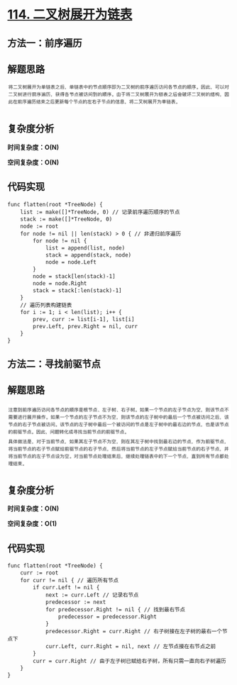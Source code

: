 # [114. 二叉树展开为链表](https://leetcode-cn.com/problems/flatten-binary-tree-to-linked-list/)

## 方法一：前序遍历

## 解题思路

![2C2DDE06-A378-486C-9216-92E2D41E32F4](images/2C2DDE06-A378-486C-9216-92E2D41E32F4.png)

## 复杂度分析

**时间复杂度：O(N)**

**空间复杂度：O(N)** 

## 代码实现

```golang
func flatten(root *TreeNode) {
	list := make([]*TreeNode, 0) // 记录前序遍历顺序的节点
	stack := make([]*TreeNode, 0)
	node := root
	for node != nil || len(stack) > 0 { // 非递归前序遍历
		for node != nil {
			list = append(list, node)
			stack = append(stack, node)
			node = node.Left
		}
		node = stack[len(stack)-1]
		node = node.Right
		stack = stack[:len(stack)-1]
	}
	// 遍历列表构建链表
	for i := 1; i < len(list); i++ {
		prev, curr := list[i-1], list[i]
		prev.Left, prev.Right = nil, curr
	}
}
```

## 方法二：寻找前驱节点

## 解题思路

![4F78FDD3-E700-4B07-A562-DBDB35382CFE](images/4F78FDD3-E700-4B07-A562-DBDB35382CFE.png)

## 复杂度分析

**时间复杂度：O(N)**

**空间复杂度：O(1)** 

## 代码实现

```golang
func flatten(root *TreeNode) {
	curr := root
	for curr != nil { // 遍历所有节点
		if curr.Left != nil {
			next := curr.Left // 记录右节点
			predecessor := next
			for predecessor.Right != nil { // 找到最右节点
				predecessor = predecessor.Right
			}
			predecessor.Right = curr.Right // 右子树接在左子树的最右一个节点下
			curr.Left, curr.Right = nil, next // 左节点接在右节点之前
		}
		curr = curr.Right // 由于左子树已赋给右子树，所有只需一直向右子树遍历
	}
}
```

